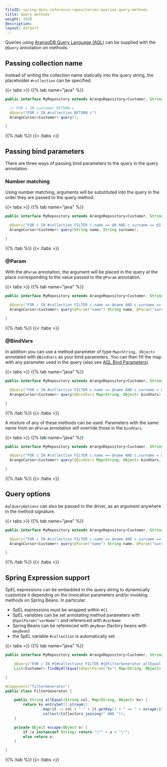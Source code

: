 ```yaml
---
fileID: spring-data-reference-repositories-queries-query-methods
title: Query methods
weight: 3920
description: 
layout: default
---
```

Queries using [ArangoDB Query Language (AQL)](../../../../../about-arangodb/)
can be supplied with the `@Query` annotation on methods.

## Passing collection name

Instead of writing the collection name statically into the query string, the placeholder `#collection` can be specified.

{{< tabs >}}
{{% tab name="java" %}}
```java
public interface MyRepository extends ArangoRepository<Customer, String>{

  // FOR c IN customer RETURN c
  @Query("FOR c IN #collection RETURN c")
  ArangoCursor<Customer> query();

}
```
{{% /tab %}}
{{< /tabs >}}

## Passing bind parameters

There are three ways of passing bind parameters to the query in the query annotation.

### Number matching

Using number matching, arguments will be substituted into the query in the order they are passed to the query method.

{{< tabs >}}
{{% tab name="java" %}}
```java
public interface MyRepository extends ArangoRepository<Customer, String>{

  @Query("FOR c IN #collection FILTER c.name == @0 AND c.surname == @1 RETURN c")
  ArangoCursor<Customer> query(String name, String surname);

}
```
{{% /tab %}}
{{< /tabs >}}

### @Param

With the `@Param` annotation, the argument will be placed in the query at the place corresponding to the value passed to the `@Param` annotation.

{{< tabs >}}
{{% tab name="java" %}}
```java
public interface MyRepository extends ArangoRepository<Customer, String>{

  @Query("FOR c IN #collection FILTER c.name == @name AND c.surname == @surname RETURN c")
  ArangoCursor<Customer> query(@Param("name") String name, @Param("surname") String surname);

}
```
{{% /tab %}}
{{< /tabs >}}

### @BindVars

In addition you can use a method parameter of type `Map<String, Object>` annotated with `@BindVars` as your bind parameters. You can then fill the map with any parameter used in the query (also see [AQL Bind Parameters](../../../../../aql/aql-fundamentals/fundamentals-bind-parameters#bind-parameters)).

{{< tabs >}}
{{% tab name="java" %}}
```java
public interface MyRepository extends ArangoRepository<Customer, String>{

  @Query("FOR c IN #collection FILTER c.name == @name AND c.surname = @surname RETURN c")
  ArangoCursor<Customer> query(@BindVars Map<String, Object> bindVars);

}
```
{{% /tab %}}
{{< /tabs >}}

A mixture of any of these methods can be used. Parameters with the same name from an `@Param` annotation will override those in the `bindVars`.

{{< tabs >}}
{{% tab name="java" %}}
```java
public interface MyRepository extends ArangoRepository<Customer, String>{

  @Query("FOR c IN #collection FILTER c.name == @name AND c.surname = @surname RETURN c")
  ArangoCursor<Customer> query(@BindVars Map<String, Object> bindVars, @Param("name") String name);

}
```
{{% /tab %}}
{{< /tabs >}}

## Query options

`AqlQueryOptions` can also be passed to the driver, as an argument anywhere in the method signature.

{{< tabs >}}
{{% tab name="java" %}}
```java
public interface MyRepository extends ArangoRepository<Customer, String>{

  @Query("FOR c IN #collection FILTER c.name == @name AND c.surname == @surname RETURN c")
  ArangoCursor<Customer> query(@Param("name") String name, @Param("surname") String surname, AqlQueryOptions options);

}
```
{{% /tab %}}
{{< /tabs >}}

## Spring Expression support

SpEL expressions can be embedded in the query string to
dynamically customize it depending on the invocation parameters and/or invoking
methods on Spring Beans. In particular:
- SpEL expressions must be wrapped within `#{}`
- SpEL variables can be set annotating method parameters with
  `@SpelParam("varName")` and referenced with `#varName`
- Spring Beans can be referenced with `@myBean` (factory beans with `&myBean`)
- the SpEL variable `#collection` is automatically set

{{< tabs >}}
{{% tab name="java" %}}
```java
public interface MyRepository extends ArangoRepository<Customer, String> {

    @Query("FOR c IN #{#collection} FILTER #{@filterGenerator.allEqual('c', #kv)} RETURN c")
    List<Customer> findByAllEqual(@SpelParam("kv") Map<String, Object> kv);

}

@Component("filterGenerator")
public class FilterGenerator {

    public String allEqual(String col, Map<String, Object> kv) {
        return kv.entrySet().stream()
                .map(it -> col + "." + it.getKey() + " == " + escape(it.getValue()))
                .collect(Collectors.joining(" AND "));
    }

    private Object escape(Object o) {
        if (o instanceof String) return "\"" + o + "\"";
        else return o;
    }

}
```
{{% /tab %}}
{{< /tabs >}}
